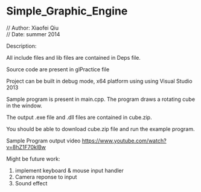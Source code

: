 # Simple_Graphic_Engine


// Author: Xiaofei Qiu<br/>
// Date: summer 2014 <br/>

Description:<br/>

All include files and lib files are contained in Deps file. <br/>

Source code are present in glPractice file <br/>

Project can be built in debug mode, x64 platform using using Visual Studio 2013 <br/>

Sample program is present in main.cpp. The program draws a rotating cube in the window. <br/>

The output .exe file and .dll files are contained in cube.zip.<br/>

You should be able to download cube.zip file and run the example program.<br/>

Sample Program output video
https://www.youtube.com/watch?v=8hZ1F70klBw

Might be future work:<br/>
1. implement keyboard & mouse input handler<br/>
2. Camera reponse to input<br/>
3. Sound effect <br/>









